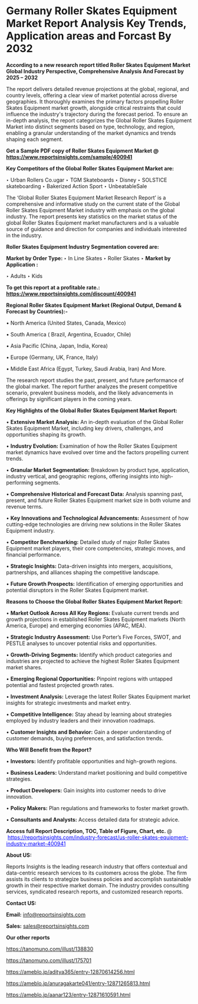 # Germany Roller Skates Equipment Market Report Analysis Key Trends, Application areas and Forcast By 2032

<strong>According to a new research report titled Roller Skates Equipment Market Global Industry Perspective, Comprehensive Analysis And Forecast by 2025 – 2032</strong>

The report delivers detailed revenue projections at the global, regional, and country levels, offering a clear view of market potential across diverse geographies. It thoroughly examines the primary factors propelling Roller Skates Equipment market growth, alongside critical restraints that could influence the industry's trajectory during the forecast period. To ensure an in-depth analysis, the report categorizes the Global Roller Skates Equipment Market into distinct segments based on type, technology, and region, enabling a granular understanding of the market dynamics and trends shaping each segment.

<strong>Get a Sample PDF copy of Roller Skates Equipment Market </strong><strong>@<a href=https://www.reportsinsights.com/sample/400941 style=color:#0000ff;> https://www.reportsinsights.com/sample/400941</a></strong></font>

<strong>Key Competitors of the Global Roller Skates Equipment Market are:</strong>

‣ Urban Rollers Co.ugar
‣ TGM Skateboards
‣ Disney
‣ SOLSTICE skateboarding
‣ Bakerized Action Sport
‣ UnbeatableSale

The ‘Global Roller Skates Equipment Market Research Report’ is a comprehensive and informative study on the current state of the Global Roller Skates Equipment Market industry with emphasis on the global industry. The report presents key statistics on the market status of the global Roller Skates Equipment market manufacturers and is a valuable source of guidance and direction for companies and individuals interested in the industry.

<strong>Roller Skates Equipment Industry Segmentation covered are:</strong>

<strong>Market by Order Type: </strong>
‣ In Line Skates
‣ Roller Skates
‣ 
<strong>Market by Application :</strong>

‣ Adults
‣ Kids

<strong>To get this report at a profitable rate.: <a href=https://www.reportsinsights.com/discount/400941 style=color:#0000ff;>https://www.reportsinsights.com/discount/400941</a></strong></font>

<strong>Regional Roller Skates Equipment Market (Regional Output, Demand &amp; Forecast by Countries):-</strong>

• North America (United States, Canada, Mexico)

• South America ( Brazil, Argentina, Ecuador, Chile)

• Asia Pacific (China, Japan, India, Korea)

• Europe (Germany, UK, France, Italy)

• Middle East Africa (Egypt, Turkey, Saudi Arabia, Iran) And More.

The research report studies the past, present, and future performance of the global market. The report further analyzes the present competitive scenario, prevalent business models, and the likely advancements in offerings by significant players in the coming years.

<strong>Key Highlights of the Global Roller Skates Equipment Market Report:</strong>

• <strong>Extensive Market Analysis:</strong> An in-depth evaluation of the Global Roller Skates Equipment Market, including key drivers, challenges, and opportunities shaping its growth.

• <strong>Industry Evolution:</strong> Examination of how the Roller Skates Equipment market dynamics have evolved over time and the factors propelling current trends.

• <strong>Granular Market Segmentation:</strong> Breakdown by product type, application, industry vertical, and geographic regions, offering insights into high-performing segments.

• <strong>Comprehensive Historical and Forecast Data:</strong> Analysis spanning past, present, and future Roller Skates Equipment market size in both volume and revenue terms.

• <strong>Key Innovations and Technological Advancements:</strong> Assessment of how cutting-edge technologies are driving new solutions in the Roller Skates Equipment industry.

• <strong>Competitor Benchmarking:</strong> Detailed study of major Roller Skates Equipment market players, their core competencies, strategic moves, and financial performance.

• <strong>Strategic Insights:</strong> Data-driven insights into mergers, acquisitions, partnerships, and alliances shaping the competitive landscape.

• <strong>Future Growth Prospects:</strong> Identification of emerging opportunities and potential disruptors in the Roller Skates Equipment market.

<strong>Reasons to Choose the Global Roller Skates Equipment Market Report:</strong>

• <strong>Market Outlook Across All Key Regions:</strong> Evaluate current trends and growth projections in established Roller Skates Equipment markets (North America, Europe) and emerging economies (APAC, MEA).

• <strong>Strategic Industry Assessment:</strong> Use Porter’s Five Forces, SWOT, and PESTLE analyses to uncover potential risks and opportunities.

• <strong>Growth-Driving Segments:</strong> Identify which product categories and industries are projected to achieve the highest Roller Skates Equipment market shares.

• <strong>Emerging Regional Opportunities:</strong> Pinpoint regions with untapped potential and fastest projected growth rates.

• <strong>Investment Analysis:</strong> Leverage the latest Roller Skates Equipment market insights for strategic investments and market entry.

• <strong>Competitive Intelligence:</strong> Stay ahead by learning about strategies employed by industry leaders and their innovation roadmaps.

• <strong>Customer Insights and Behavior:</strong> Gain a deeper understanding of customer demands, buying preferences, and satisfaction trends.

<strong>Who Will Benefit from the Report?</strong>

• <strong>Investors:</strong> Identify profitable opportunities and high-growth regions.

• <strong>Business Leaders:</strong> Understand market positioning and build competitive strategies.

• <strong>Product Developers:</strong> Gain insights into customer needs to drive innovation.

• <strong>Policy Makers:</strong> Plan regulations and frameworks to foster market growth.

• <strong>Consultants and Analysts:</strong> Access detailed data for strategic advice.
</ul>
<strong>Access full Report Description, TOC, Table of Figure, Chart, etc. </strong>@  <a href=https://reportsinsights.com/industry-forecast/us-roller-skates-equipment-industry-market-400941 style=color:#0000ff;>https://reportsinsights.com/industry-forecast/us-roller-skates-equipment-industry-market-400941</a></font>

<strong><strong>About US</strong>:</strong>

Reports Insights is the leading research industry that offers contextual and data-centric research services to its customers across the globe. The firm assists its clients to strategize business policies and accomplish sustainable growth in their respective market domain. The industry provides consulting services, syndicated research reports, and customized research reports.

<strong>Contact US:</strong>

<p class=""""><b>Email:</b> <a href=mailto:info@reportsinsights.com>info@reportsinsights.com</a></p>
<p class=""""><b>Sales:</b> <a href=mailto:sales@reportsinsights.com>sales@reportsinsights.com</a></p>

<strong>Our other reports</strong>

<a href=https://tanomuno.com/illust/138830>https://tanomuno.com/illust/138830</a>

<a href=https://tanomuno.com/illust/175701>https://tanomuno.com/illust/175701</a>

<a href=https://ameblo.jp/aditya365/entry-12870614256.html>https://ameblo.jp/aditya365/entry-12870614256.html</a>

<a href=https://ameblo.jp/anuragakarte041/entry-12871265813.html>https://ameblo.jp/anuragakarte041/entry-12871265813.html</a>

<a href=https://ameblo.jp/aanar123/entry-12871610591.html>https://ameblo.jp/aanar123/entry-12871610591.html</a>
